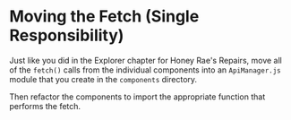 # Moving the Fetch (Single Responsibility)

Just like you did in the Explorer chapter for Honey Rae's Repairs, move all of the `fetch()` calls from the individual components into an `ApiManager.js` module that you create in the `components` directory.

Then refactor the components to import the appropriate function that performs the fetch.